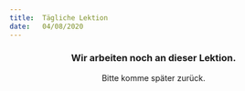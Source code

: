 ```yaml
---
title:  Tägliche Lektion
date:   04/08/2020
---
```


### <center>Wir arbeiten noch an dieser Lektion.</center>
<center>Bitte komme später zurück.</center>